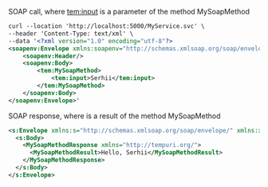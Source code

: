 SOAP call, where <tem:input> is a parameter of the method MySoapMethod

```xml
curl --location 'http://localhost:5000/MyService.svc' \
--header 'Content-Type: text/xml' \
--data '<?xml version="1.0" encoding="utf-8"?>
<soapenv:Envelope xmlns:soapenv="http://schemas.xmlsoap.org/soap/envelope/" xmlns:tem="http://tempuri.org/">
    <soapenv:Header/>
    <soapenv:Body>
        <tem:MySoapMethod>
            <tem:input>Serhii</tem:input>
        </tem:MySoapMethod>
    </soapenv:Body>
</soapenv:Envelope>'
```

SOAP response, where <MySoapMethodResult> is a result of the method MySoapMethod

```xml
<s:Envelope xmlns:s="http://schemas.xmlsoap.org/soap/envelope/" xmlns:xsd="http://www.w3.org/2001/XMLSchema" xmlns:xsi="http://www.w3.org/2001/XMLSchema-instance">
  <s:Body>
    <MySoapMethodResponse xmlns="http://tempuri.org/">
      <MySoapMethodResult>Hello, Serhii</MySoapMethodResult>
    </MySoapMethodResponse>
  </s:Body>
</s:Envelope>
```